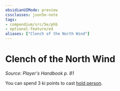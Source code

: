 ```yaml
---
obsidianUIMode: preview
cssclasses: json5e-note
tags:
- compendium/src/5e/phb
- optional-feature/ed
aliases: ["Clench of the North Wind"]
---
```

# Clench of the North Wind
*Source: Player's Handbook p. 81* 

You can spend 3 ki points to cast [hold person](../../spells/hold-person.md#).